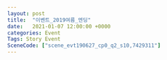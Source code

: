 ```yaml
---
layout: post
title:  "이벤트_2019여름_엔딩"
date:   2021-01-07 12:00:00 +0000
categories: Event
Tags: Story Event
SceneCode: ["scene_evt190627_cp0_q2_s10,7429311"]
---
```

